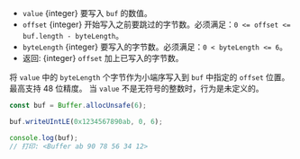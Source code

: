 <!-- YAML
added: v0.5.5
changes:
  - version: v14.9.0
    pr-url: https://github.com/nodejs/node/pull/34729
    description: This function is also available as `buf.writeUintLE()`.
  - version: v10.0.0
    pr-url: https://github.com/nodejs/node/pull/18395
    description: Removed `noAssert` and no implicit coercion of the offset
                 and `byteLength` to `uint32` anymore.
-->

* `value` {integer} 要写入 `buf` 的数值。
* `offset` {integer} 开始写入之前要跳过的字节数。必须满足：`0 <= offset <= buf.length - byteLength`。
* `byteLength` {integer} 要写入的字节数。必须满足：`0 < byteLength <= 6`。
* 返回: {integer} `offset` 加上已写入的字节数。

将 `value` 中的 `byteLength` 个字节作为小端序写入到 `buf` 中指定的 `offset` 位置。
最高支持 48 位精度。
当 `value` 不是无符号的整数时，行为是未定义的。

```js
const buf = Buffer.allocUnsafe(6);

buf.writeUIntLE(0x1234567890ab, 0, 6);

console.log(buf);
// 打印: <Buffer ab 90 78 56 34 12>
```

